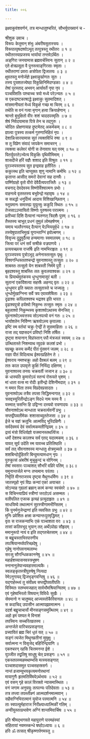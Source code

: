 ```yaml
---
title: ००६

---
```

इक्ष्वाकुवंशवर्णनं, तत्र मान्धातुश्चरितं, सौभर्युपाख्यानं च -  
  
श्रीशुक उवाच ।  
 विरूपः केतुमान् शंभुः अंबरीषसुतास्त्रयः ।  
 विरूपात्पृषदश्वोऽभूत् तत्पुत्रस्तु रथीतरः ॥ १ ॥  
 रथीतरस्याप्रजस्य भार्यायां तन्तवेऽर्थितः ।  
 अङ्‌गिरा जनयामास ब्रह्मवर्चस्विनः सुतान् ॥ २ ॥  
 एते क्षेत्रप्रसूता वै पुनस्त्वाङ्‌गिरसाः स्मृताः ।  
 रथीतराणां प्रवराः क्षत्रोपेता द्विजातयः ॥ ३ ॥  
 क्षुवतस्तु मनोर्जज्ञे इक्ष्वाकुर्घ्राणतः सुतः ।  
 तस्य पुत्रशतज्येष्ठा विकुक्षिनिमिदण्डकाः ॥ ४ ॥  
 तेषां पुरस्ताद् अभवन् आर्यावर्ते नृपा नृप ।  
 पञ्चविंशतिः पश्चाच्च त्रयो मध्ये परेऽन्यतः ॥ ५ ॥  
 स एकदाष्टकाश्राद्धे इक्ष्वाकुः सुतमादिशत् ।  
 मांसमानीयतां मेध्यं विकुक्षे गच्छ मा चिरम् ॥ ६ ॥  
 तथेति स वनं गत्वा मृगान् हत्वा क्रियार्हणान् ।  
 श्रान्तो बुभुक्षितो वीरः शशं चाददपस्मृतिः ॥ ७ ॥  
 शेषं निवेदयामास पित्रे तेन च तद्‍गुरुः ।  
 चोदितः प्रोक्षणायाह दुष्टमेतद् अकर्मकम् ॥ ८ ॥  
 ज्ञात्वा पुत्रस्य तत्कर्म गुरुणाभिहितं नृपः ।  
 देशान्निःसारयामास सुतं त्यक्तविधिं रुषा ॥ ९ ॥  
 स तु विप्रेण संवादं जापकेन समाचरन् ।  
 त्यक्त्वा कलेवरं योगी स तेनावाप यत् परम् ॥ १० ॥  
 पितर्युपरतेऽभ्येत्य विकुक्षिः पृथिवीमिमाम् ।  
 शासदीजे हरिं यज्ञैः शशाद इति विश्रुतः ॥ ११ ॥  
 पुरञ्जयस्तस्य सुत इन्द्रवाह इतीरितः ।  
 ककुत्स्थ इति चाप्युक्तः शृणु नामानि कर्मभिः ॥ १२ ॥  
 कृतान्त आसीत् समरो देवानां सह दानवैः ।  
 पार्ष्णिग्राहो वृतो वीरो देवैर्दैत्यपराजितैः ॥ १३ ॥  
 वचनाद् देवदेवस्य विष्णोर्विश्वात्मनः प्रभोः ।  
 वाहनत्वे वृतस्तस्य बभूवेन्द्रो महावृषः ॥ १४ ॥  
 स सन्नद्धो धनुर्दिव्यं आदाय विशिखान्छितान् ।  
 स्तूयमानः समारुह्य युयुत्सुः ककुदि स्थितः ॥ १५ ॥  
 तेजसाऽऽप्यायितो विष्णोः पुरुषस्य परात्मनः ।  
 प्रतीच्यां दिशि दैत्यानां न्यरुणत् त्रिदशैः पुरम् ॥ १६ ॥  
 तैस्तस्य चाभूत् प्रधनं तुमुलं लोमहर्षणम् ।  
 यमाय भल्लैरनयद् दैत्यान् येऽभिययुर्मृधे ॥ १७ ॥  
 तस्येषुपाताभिमुखं युगान्ताग्निं इवोल्बणम् ।  
 विसृज्य दुद्रुवुर्दैत्या हन्यमानाः स्वमालयम् ॥ १८ ॥  
 जित्वा परं धनं सर्वं सश्रीकं वज्रपाणये ।  
 प्रत्ययच्छत्स राजर्षिः इति नामभिराहृतः ॥ १९ ॥  
 पुरञ्जयस्य पुत्रोऽभूद् अनेनास्तत्सुतः पृथुः ।  
 विश्वगन्धिस्ततश्चन्द्रो युवनाश्वस्तु तत्सुतः ॥ २० ॥  
 शाबस्तः तत्सुतो येन शाबस्ती निर्ममे पुरी ।  
 बृहदश्वस्तु शाबस्तिः ततः कुवलयाश्वकः ॥ २१ ॥  
 यः प्रियार्थमुतंकस्य धुन्धुनामासुरं बली ।  
 सुतानां एकविंशत्या सहस्रैः अहनद् वृतः ॥ २२ ॥  
 धुन्धुमार इति ख्यातः तत्सुतास्ते च जज्वलुः ।  
 धुन्धोर्मुखाग्निना सर्वे त्रय एवावशेषिताः ॥ २३ ॥  
 दृढाश्वः कपिलाश्वश्च भद्राश्व इति भारत ।  
 दृढाश्वपुत्रो हर्यश्वो निकुम्भः तत्सुतः स्मृतः ॥ २४ ॥  
 बहुलाश्वो निकुम्भस्य कृशाश्वोऽथास्य सेनजित् ।  
 युवनाश्वोऽभवत्तस्य सोऽनपत्यो वनं गतः ॥ २५ ॥  
 भार्याशतेन निर्विण्ण ऋषयोऽस्य कृपालवः ।  
 इष्टिं स्म वर्तयां चक्रुः ऐन्द्रीं ते सुसमाहिताः ॥ २६ ॥  
 राजा तद् यज्ञसदनं प्रविष्टो निशि तर्षितः ।  
 दृष्ट्वा शयानान् विप्रांस्तान् पपौ मंत्रजलं स्वयम् ॥ २७ ॥  
 उत्थितास्ते निशम्याथ व्युदकं कलशं प्रभो ।  
 पप्रच्छुः कस्य कर्मेदं पीतं पुंसवनं जलम् ॥ २८ ॥  
 राज्ञा पीतं विदित्वाथ ईश्वरप्रहितेन ते ।  
 ईश्वराय नमश्चक्रुः अहो दैवबलं बलम् ॥ २९ ॥  
 ततः काल उपावृत्ते कुक्षिं निर्भिद्य दक्षिणम् ।  
 युवनाश्वस्य तनयः चक्रवर्ती जजान ह ॥ ३० ॥  
 कं धास्यति कुमारोऽयं स्तन्यं रोरूयते भृशम् ।  
 मां धाता वत्स मा रोदीः इतीन्द्रो देशिनीमदात् ॥ ३१ ॥  
 न ममार पिता तस्य विप्रदेवप्रसादतः ।  
 युवनाश्वोऽथ तत्रैव तपसा सिद्धिमन्वगात् ॥ ३२ ॥  
 त्रसद्दस्युरितीन्द्रोऽङ्‌ग विदधे नाम यस्य वै ।  
 यस्मात् त्रसन्ति हि उद्विग्ना दस्यवो रावणादयः ॥ ३३ ॥  
 यौवनाश्वोऽथ मान्धाता चक्रवर्त्यवनीं प्रभुः ।  
 सप्तद्वीपवतीमेकः शशासाच्युततेजसा ॥ ३४ ॥  
 ईजे च यज्ञं क्रतुभिः आत्मविद् भूरिदक्षिणैः ।  
 सर्वदेवमयं देवं सर्वात्मकमतीन्द्रियम् ॥ ३५ ॥  
 द्रव्यं मंत्रो विधिर्यज्ञो यजमानस्तथर्त्विजः ।  
 धर्मो देशश्च कालश्च सर्वं एतद् यदात्मकम् ॥ ३६ ॥  
 यावत् सूर्य उदेति स्म यावच्च प्रतितिष्ठति ।  
 सर्वं तत् यौवनाश्वस्य मान्धातुः क्षेत्रमुच्यते ॥ ३७ ॥  
 शशबिन्दोर्दुहितरि बिन्दुमत्यामधान् नृपः ।  
 पुरुकुत्सं अंबरीषं मुचुकुन्दं च योगिनम् ।  
 तेषां स्वसारः पञ्चाशत् सौभरिं वव्रिरे पतिम् ॥ ३८॥  
 यमुनान्तर्जले मग्नः तप्यमानः परंतपः ।  
 निर्वृतिं मीनराजस्य दृष्ट्वा मैथुनधर्मिणः ॥ ३९ ॥  
 जातस्पृहो नृपं विप्रः कन्यां एकां अयाचत ।  
 सोऽप्याह गृह्यतां ब्रह्मन् कामं कन्या स्वयंवरे ॥ ४० ॥  
 स विचिन्त्याप्रियं स्त्रीणां जरठोऽयं असम्मतः ।  
 वलीपलित एजत्क इत्यहं प्रत्युदाहृतः ॥ ४१ ॥  
 साधयिष्ये तथात्मानं सुरस्त्रीणामभीप्सितम् ।  
 किं पुनर्मनुजेन्द्राणां इति व्यवसितः प्रभुः ॥ ४२ ॥  
 मुनिः प्रवेशितः क्षत्त्रा कन्यान्तःपुरमृद्धिमत् ।  
 वृतः स राजकन्याभिः एकं पञ्चाशता वरः ॥ ४३ ॥  
 तासां कलिरभूद् भूयान् तत् अर्थेऽपोह्य सौहृदम् ।  
 ममानुरूपो नायं व इति तद्‍गतचेतसाम् ॥ ४४ ॥  
 स बह्वृचस्ताभिरपारणीय  
     तपःश्रियानर्घ्यपरिच्छदेषु ।  
 गृहेषु नानोपवनामलाम्भः  
     सरःसु सौगन्धिककाननेषु ॥ ४५ ॥  
 महार्हशय्यासनवस्त्रभूषण  
     स्नानानुलेपाभ्यवहारमाल्यकैः ।  
 स्वलङ्‌कृतस्त्रीपुरुषेषु नित्यदा  
     रेमेऽनुगायद् द्विजभृङ्‌गवन्दिषु ॥ ४६ ॥  
 यद्‍गार्हस्थ्यं तु संवीक्ष्य सप्तद्वीपवतीपतिः ।  
 विस्मितः स्तम्भमजहात् सार्वभौमश्रियान्वितम् ॥ ४७ ॥  
 एवं गृहेष्वभिरतो विषयान् विविधैः सुखैः ।  
 सेवमानो न चातुष्यद् आज्यस्तोकैरिवानलः ॥ ४८ ॥  
 स कदाचिद् उपासीन आत्मापह्नवमात्मनः ।  
 ददर्श बह्वृचाचार्यो मीनसङ्‌गसमुत्थितम् ॥ ४९ ॥  
 अहो इमं पश्यत मे विनाशं  
     तपस्विनः सच्चरितव्रतस्य ।  
 अन्तर्जले वारिचरप्रसङ्‌गात्  
     प्रच्यावितं ब्रह्म चिरं धृतं यत् ॥ ५० ॥  
 सङ्‌गं त्यजेत मिथुनव्रतीनां मुमुक्षुः ।  
     सर्वात्मना न विसृजेद् बहिरिन्द्रियाणि ॥  
 एकश्चरन् रहसि चित्तमनन्त ईशे ।  
     युञ्जीत तद्व्रतिषु साधुषु चेत् प्रसङ्‌गः ॥ ५१ ॥  
 एकस्तपस्व्यहमथाम्भसि मत्स्यसङ्‌गात्  
     पञ्चाशदासमुत पञ्चसहस्रसर्गः ।  
 नान्तं व्रजाम्युभयकृत्यमनोरथानां  
     मायागुणैः हृतमतिर्विषयेऽर्थभावः ॥ ५२ ॥  
 एवं वसन् गृहे कालं विरक्तो न्यासमास्थितः ।  
 वनं जगाम अनुययुः तत्पत्‍न्यः पतिदेवताः ॥ ५३ ॥  
 तत्र तप्त्वा तपस्तीक्ष्णं आत्मदर्शनमात्मवान् ।  
 सहैवाग्निभिरात्मानं युयोज परमात्मनि ॥ ५४ ॥  
 ताः स्वपत्युर्महाराज निरीक्ष्याध्यात्मिकीं गतिम् ।  
 अन्वीयुस्तत्प्रभावेण अग्निं शान्तमिवार्चिषः ॥ ५५ ॥  
  
  
इति श्रीमद्‍भागवते महापुराणे पारमहंस्यां  
संहितायां नवमस्कन्धे षष्ठोऽध्यायः ॥ ६ ॥  
 हरिः ॐ तत्सत् श्रीकृष्णार्पणमस्तु ॥